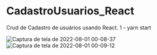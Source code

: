 # CadastroUsuarios_React
Crud de Cadastro de usuários usando React.
1 - yarn start

![Captura de tela de 2022-08-01 00-08-37](https://user-images.githubusercontent.com/59670578/182064539-f2d5a8f4-23b5-47e2-a0e2-4f2302ff332c.png)
![Captura de tela de 2022-08-01 00-09-12](https://user-images.githubusercontent.com/59670578/182064572-94f8ae10-a41c-4de3-847f-bfec0b31366d.png)
